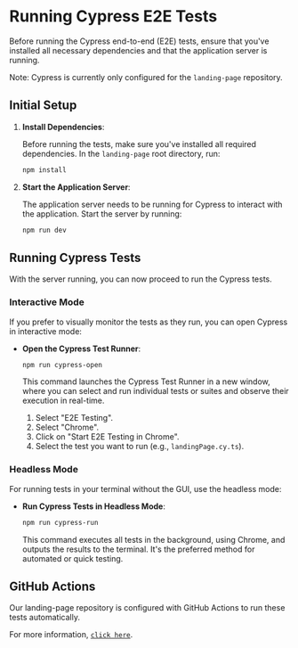 # Running Cypress E2E Tests

Before running the Cypress end-to-end (E2E) tests, ensure that you've installed all necessary dependencies and that the application server is running.

Note: Cypress is currently only configured for the `landing-page` repository.

## Initial Setup

1. **Install Dependencies**:

   Before running the tests, make sure you've installed all required dependencies. In the `landing-page` root directory, run:

    ```bash
    npm install
    ```


2. **Start the Application Server**:

   The application server needs to be running for Cypress to interact with the application. Start the server by running:

    ```bash
    npm run dev
    ```

## Running Cypress Tests

With the server running, you can now proceed to run the Cypress tests.

### Interactive Mode

If you prefer to visually monitor the tests as they run, you can open Cypress in interactive mode:

 - **Open the Cypress Test Runner**:

    ```bash
    npm run cypress-open
    ```

    This command launches the Cypress Test Runner in a new window, where you can select and run individual tests or suites and observe their execution in real-time.

    1. Select "E2E Testing".
    2. Select "Chrome".
    3. Click on "Start E2E Testing in Chrome".
    4. Select the test you want to run (e.g., `landingPage.cy.ts`).

### Headless Mode

For running tests in your terminal without the GUI, use the headless mode:

 - **Run Cypress Tests in Headless Mode**:

    ```bash
    npm run cypress-run
    ```

    This command executes all tests in the background, using Chrome, and outputs the results to the terminal. It's the preferred method for automated or quick testing.

## GitHub Actions

Our landing-page repository is configured with GitHub Actions to run these tests automatically. 

For more information, [`click here`](https://github.com/Linkta-org/landing-page/pull/15).
